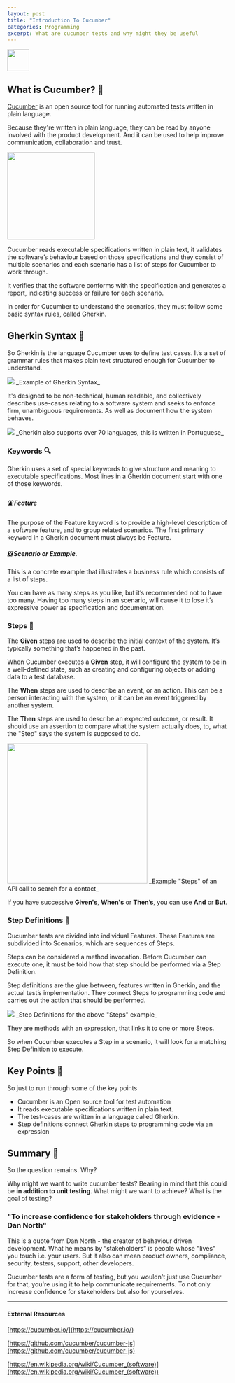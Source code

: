 ```yaml
---
layout: post
title: "Introduction To Cucumber"
categories: Programming
excerpt: What are cucumber tests and why might they be useful
---
```


<img src='/assets/media/cucumber-tests-1.png' style="height: 50px; margin:0 auto" />

## What is Cucumber? &#x1f952;

[Cucumber](https://cucumber.io/) is an open source tool for running automated tests written in plain language.

Because they're written in plain language, they can be read by anyone involved with the product development. And it can be used to help improve communication, collaboration and trust.

<img src='/assets/media/cucumber-tests-2.png' style="height: 200px" />

Cucumber reads executable specifications written in plain text, it validates the software’s behaviour based on those specifications and they consist of multiple scenarios and each scenario has a list of steps for Cucumber to work through.

It verifies that the software conforms with the specification and generates a report, indicating success or failure for each scenario.

In order for Cucumber to understand the scenarios, they must follow some basic syntax rules, called Gherkin.

## Gherkin Syntax &#x1f4ac;

So Gherkin is the language Cucumber uses to define test cases. It’s a set of grammar rules that makes plain text structured enough for Cucumber to understand.

<img src='/assets/media/cucumber-tests-6.png' />
_Example of Gherkin Syntax_

It's designed to be non-technical, human readable, and collectively describes use-cases relating to a software system and seeks to enforce firm, unambiguous requirements. As well as document how the system behaves.

<img src='/assets/media/cucumber-tests-5.png' />
_Gherkin also supports over 70 languages, this is written in Portuguese_

### Keywords &#x1f50d;

Gherkin uses a set of special keywords to give structure and meaning to executable specifications. Most lines in a Gherkin document start with one of those keywords.

##### &#x26f2; Feature
The purpose of the Feature keyword is to provide a high-level description of a software feature, and to group related scenarios. The first primary keyword in a Gherkin document must always be Feature.

##### &#x274e; Scenario or Example.
This is a concrete example that illustrates a business rule which consists of a list of steps.

You can have as many steps as you like, but it’s recommended not to have too many. Having too many steps in an scenario, will cause it to lose it’s expressive power as specification and documentation.

### Steps &#x1f463;

The **Given** steps are used to describe the initial context of the system. It’s typically something that’s happened in the past.

When Cucumber executes a **Given** step, it will configure the system to be in a well-defined state, such as creating and configuring objects or adding data to a test database.

The **When** steps are used to describe an event, or an action. This can be a person interacting with the system, or it can be an event triggered by another system.

The **Then** steps are used to describe an expected outcome, or result. It should use an assertion to compare what the system actually does, to, what the "Step" says the system is supposed to do.

<img src='/assets/media/cucumber-tests-3.png' style="height:320px;" />
_Example "Steps" of an API call to search for a contact_

If you have successive **Given's**, **When's** or **Then’s**, you can use **And** or **But**.

### Step Definitions &#x1f4ad;

Cucumber tests are divided into individual Features. These Features are subdivided into Scenarios, which are sequences of Steps.

Steps can be considered a method invocation. Before Cucumber can execute one, it must be told how that step should be performed via a Step Definition.

Step definitions are the glue between, features written in Gherkin, and the actual test’s implementation.
They connect Steps to programming code and carries out the action that should be performed.

<img src='/assets/media/cucumber-tests-4.png' />
_Step Definitions for the above "Steps" example_

They are methods with an expression, that links it to one or more Steps.

So when Cucumber executes a Step in a scenario, it will look for a matching Step Definition to execute.

## Key Points &#x1f511;

So just to run through some of the key points

- Cucumber is an Open source tool for test automation
- It reads executable specifications written in plain text.
- The test-cases are written in a language called Gherkin.
- Step definitions connect Gherkin steps to programming code via an expression

## Summary &#x1f4dd;

So the question remains. Why?

Why might we want to write cucumber tests? Bearing in mind that this could be **in addition to unit testing**. What might we want to achieve? What is the goal of testing?

### "To increase confidence for stakeholders through evidence - Dan North"

This is a quote from Dan North - the creator of behaviour driven development. What he means by “stakeholders” is people whose "lives" you touch i.e. your users. But it also can mean product owners, compliance, security, testers, support, other developers.

Cucumber tests are a form of testing, but you wouldn't just use Cucumber for that, you're using it to help communicate requirements. To not only increase confidence for stakeholders but also for yourselves.

---

#### External Resources

[https://cucumber.io/](https://cucumber.io/)

[https://github.com/cucumber/cucumber-js](https://github.com/cucumber/cucumber-js)

[https://en.wikipedia.org/wiki/Cucumber_(software)](https://en.wikipedia.org/wiki/Cucumber_(software))